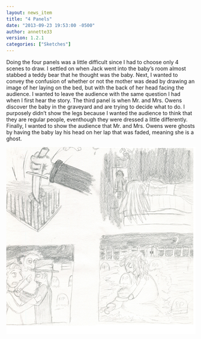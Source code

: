 ```yaml
---
layout: news_item
title: "4 Panels"
date: "2013-09-23 19:53:00 -0500"
author: annette33
version: 1.2.1
categories: ["Sketches"]
---
```


Doing the four panels was a little difficult since I had to choose only 4 scenes to draw. I settled on when Jack went into the baby’s room almost stabbed a teddy bear that he thought was the baby. Next, I wanted to convey the confusion of whether or not the mother was dead by drawing an image of her laying on the bed, but with the back of her head facing the audience. I wanted to leave the audience with the same question I had when I first hear the story. The third panel is when Mr. and Mrs. Owens discover the baby in the graveyard and are trying to decide what to do. I purposely didn’t show the legs because I wanted the audience to think that they are regular people, eventhough they were dressed a little differently. Finally, I wanted to show the audience that Mr. and Mrs. Owens were ghosts by having the baby lay his head on her lap that was faded, meaning she is a ghost.

![4 Pannels](/img/4Panels.jpg)